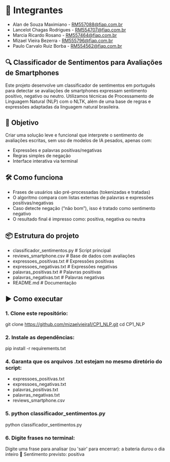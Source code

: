 
# 👥 Integrantes

- Alan de Souza Maximiano - RM557088@fiap.com.br
- Lancelot Chagas Rodrigues - RM554707@fiap.com.br
- Marcia Ricardo Rosano - RM557464@fiap.com.br
- Mizael Vieira Bezerra - RM555796@fiap.com.br
- Paulo Carvalo Ruiz Borba - RM554562@fiap.com.br

## 🔍 **Classificador de Sentimentos para Avaliações de Smartphones**

Este projeto desenvolve um classificador de sentimentos em português para detectar se avaliações de smartphones expressam sentimento positivo, negativo ou neutro. Utilizamos técnicas de Processamento de Linguagem Natural (NLP) com o NLTK, além de uma base de regras e expressões adaptadas da linguagem natural brasileira.

## **🎯 Objetivo**

Criar uma solução leve e funcional que interprete o sentimento de avaliações escritas, sem uso de modelos de IA pesados, apenas com:

- Expressões e palavras positivas/negativas
- Regras simples de negação
- Interface interativa via terminal

## **🛠️ Como funciona**

- Frases de usuários são pré-processadas (tokenizadas e tratadas)
- O algoritmo compara com listas externas de palavras e expressões positivas/negativas
- Caso detecte negação (“não bom”), isso é tratado como sentimento negativo
- O resultado final é impresso como: positiva, negativa ou neutra

## **📦 Estrutura do projeto**

- classificador_sentimentos.py           # Script principal
- reviews_smartphone.csv                 # Base de dados com avaliações
- expressoes_positivas.txt               # Expressões positivas
- expressoes_negativas.txt               # Expressões negativas
- palavras_positivas.txt                 # Palavras positivas
- palavras_negativas.txt                 # Palavras negativas
- README.md                              # Documentação

## **▶️ Como executar**

### 1. Clone este repositório:

git clone https://github.com/mizaelvieira1/CP1_NLP.git
cd CP1_NLP

### 2. Instale as dependências:

pip install -r requirements.txt

### 4. Garanta que os arquivos .txt estejam no mesmo diretório do script:

- expressoes_positivas.txt
- expressoes_negativas.txt
- palavras_positivas.txt
- palavras_negativas.txt
- reviews_smartphone.csv

### 5. python classificador_sentimentos.py

python classificador_sentimentos.py

### 6. Digite frases no terminal:

Digite uma frase para analisar (ou 'sair' para encerrar): a bateria durou o dia inteiro
🔎 Sentimento previsto: positiva


